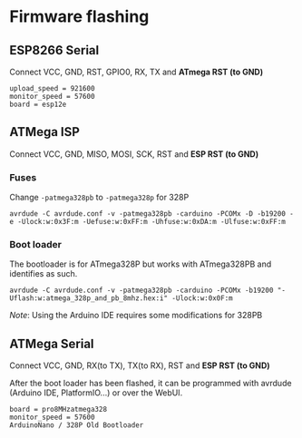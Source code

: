 # Firmware flashing

## ESP8266 Serial

Connect VCC, GND, RST, GPIO0, RX, TX and **ATmega RST (to GND)**

```
upload_speed = 921600
monitor_speed = 57600
board = esp12e
```

## ATMega ISP

Connect VCC, GND, MISO, MOSI, SCK, RST and **ESP RST (to GND)**

### Fuses

Change `-patmega328pb` to `-patmega328p` for 328P

`avrdude -C avrdude.conf -v -patmega328pb -carduino -PCOMx -D -b19200 -e -Ulock:w:0x3F:m -Uefuse:w:0xFF:m -Uhfuse:w:0xDA:m -Ulfuse:w:0xFF:m`

### Boot loader

The bootloader is for ATmega328P but works with ATmega328PB and identifies as such.

`avrdude -C avrdude.conf -v -patmega328pb -carduino -PCOMx -b19200 "-Uflash:w:atmega_328p_and_pb_8mhz.hex:i" -Ulock:w:0x0F:m`

_Note_: Using the Arduino IDE requires some modifications for 328PB

## ATMega Serial

Connect VCC, GND, RX(to TX), TX(to RX), RST and **ESP RST (to GND)**

After the boot loader has been flashed, it can be programmed with avrdude (Arduino IDE, PlatformIO...) or over the WebUI.

```
board = pro8MHzatmega328
monitor_speed = 57600
ArduinoNano / 328P Old Bootloader
```
